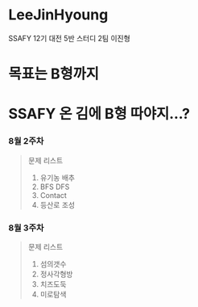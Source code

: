 # LeeJinHyoung
SSAFY 12기 대전 5반 스터디 2팀 이진형

# 목표는 B형까지
# SSAFY 온 김에 B형 따야지...?




### 8월 2주차
> 문제 리스트
> 1. 유기농 배추
> 2. BFS DFS
> 3. Contact
> 4. 등산로 조성

### 8월 3주차 
> 문제 리스트
> 1. 섬의갯수
> 2. 정사각형방
> 3. 치즈도둑
> 4. 미로탐색
